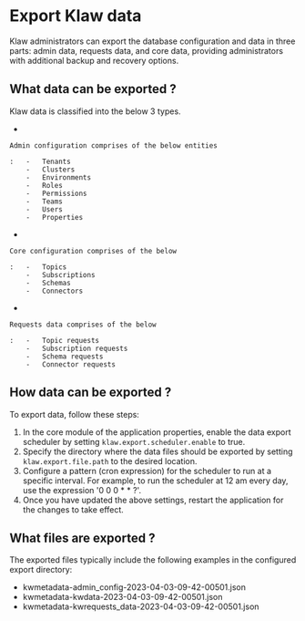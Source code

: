 # Export Klaw data

Klaw administrators can export the database configuration and data in
three parts: admin data, requests data, and core data, providing
administrators with additional backup and recovery options.

## What data can be exported ?

Klaw data is classified into the below 3 types.

-   

    Admin configuration comprises of the below entities

    :   -   Tenants
        -   Clusters
        -   Environments
        -   Roles
        -   Permissions
        -   Teams
        -   Users
        -   Properties

-   

    Core configuration comprises of the below

    :   -   Topics
        -   Subscriptions
        -   Schemas
        -   Connectors

-   

    Requests data comprises of the below

    :   -   Topic requests
        -   Subscription requests
        -   Schema requests
        -   Connector requests

## How data can be exported ?

To export data, follow these steps:

1.  In the core module of the application properties, enable the data
    export scheduler by setting `klaw.export.scheduler.enable` to true.
2.  Specify the directory where the data files should be exported by
    setting `klaw.export.file.path` to the desired location.
3.  Configure a pattern (cron expression) for the scheduler to run at a
    specific interval. For example, to run the scheduler at 12 am every
    day, use the expression '0 0 0 \* \* ?'.
4.  Once you have updated the above settings, restart the application
    for the changes to take effect.

## What files are exported ?

The exported files typically include the following examples in the
configured export directory:

-   kwmetadata-admin_config-2023-04-03-09-42-00501.json
-   kwmetadata-kwdata-2023-04-03-09-42-00501.json
-   kwmetadata-kwrequests_data-2023-04-03-09-42-00501.json
